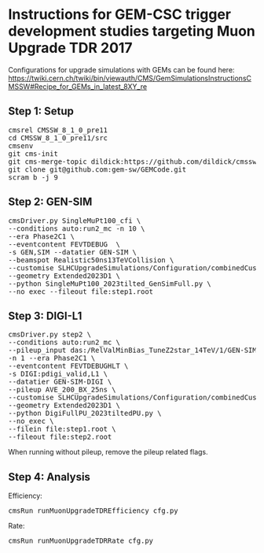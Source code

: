 # Instructions for GEM-CSC trigger development studies targeting Muon Upgrade TDR 2017 

Configurations for upgrade simulations with GEMs can be found here: 
https://twiki.cern.ch/twiki/bin/viewauth/CMS/GemSimulationsInstructionsCMSSW#Recipe_for_GEMs_in_latest_8XY_re

## Step 1: Setup ##
<PRE>
cmsrel CMSSW_8_1_0_pre11
cd CMSSW_8_1_0_pre11/src
cmsenv
git cms-init
git cms-merge-topic dildick:https://github.com/dildick/cmssw/tree/from-CMSSW_8_1_0_pre11-gem-trigger-cleanup
git clone git@github.com:gem-sw/GEMCode.git
scram b -j 9
</PRE>

## Step 2: GEN-SIM ##
<PRE>
cmsDriver.py SingleMuPt100_cfi \
--conditions auto:run2_mc -n 10 \
--era Phase2C1 \
--eventcontent FEVTDEBUG  \
-s GEN,SIM --datatier GEN-SIM \
--beamspot Realistic50ns13TeVCollision \
--customise SLHCUpgradeSimulations/Configuration/combinedCustoms.cust_2023tilted \
--geometry Extended2023D1 \
--python SingleMuPt100_2023tilted_GenSimFull.py \
--no_exec --fileout file:step1.root
</PRE>

## Step 3: DIGI-L1 ##
<PRE>
cmsDriver.py step2 \
--conditions auto:run2_mc \
--pileup_input das:/RelValMinBias_TuneZ2star_14TeV/1/GEN-SIM \
-n 1 --era Phase2C1 \
--eventcontent FEVTDEBUGHLT \
-s DIGI:pdigi_valid,L1 \
--datatier GEN-SIM-DIGI \
--pileup AVE_200_BX_25ns \
--customise SLHCUpgradeSimulations/Configuration/combinedCustoms.cust_2023tilted \
--geometry Extended2023D1 \
--python DigiFullPU_2023tiltedPU.py \
--no_exec \
--filein file:step1.root \
--fileout file:step2.root
</PRE>

When running without pileup, remove the pileup related flags. 

## Step 4: Analysis ##
Efficiency:
<PRE>
cmsRun runMuonUpgradeTDREfficiency_cfg.py
</PRE>
Rate:
<PRE>
cmsRun runMuonUpgradeTDRRate_cfg.py
</PRE>
